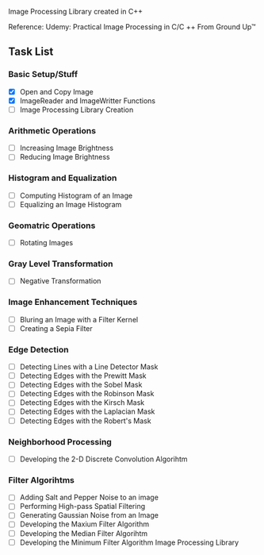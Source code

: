 Image Processing Library created in C++

Reference: Udemy: Practical Image Processing in C/C ++ From Ground Up™  

## Task List 
### Basic Setup/Stuff
- [x] Open and Copy Image 
- [x] ImageReader and ImageWritter Functions 
- [ ] Image Processing Library Creation
### Arithmetic Operations
- [ ] Increasing Image Brightness
- [ ] Reducing Image Brightness
### Histogram and Equalization
- [ ] Computing Histogram of an Image
- [ ] Equalizing an Image Histogram
### Geomatric Operations
- [ ] Rotating Images
### Gray Level Transformation
- [ ] Negative Transformation
### Image Enhancement Techniques
- [ ] Bluring an Image with a Filter Kernel
- [ ] Creating a Sepia Filter
### Edge Detection
- [ ] Detecting Lines with a Line Detector Mask
- [ ] Detecting Edges with the Prewitt Mask
- [ ] Detecting Edges with the Sobel Mask
- [ ] Detecting Edges with the Robinson Mask
- [ ] Detecting Edges with the Kirsch Mask
- [ ] Detecting Edges with the Laplacian Mask
- [ ] Detecting Edges with the Robert's Mask
### Neighborhood Processing
- [ ] Developing the 2-D Discrete Convolution Algorihtm
### Filter Algorihtms
- [ ] Adding Salt and Pepper Noise to an image 
- [ ] Performing High-pass Spatial Filtering
- [ ] Generating Gaussian Noise from an Image
- [ ] Developing the Maxium Filter Algorithm
- [ ] Developing the Median Filter Algorihtm
- [ ] Developing the Minimum Filter Algorithm 
Image Processing Library 
